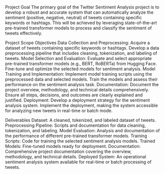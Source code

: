 Project Goal
The primary goal of the Twitter Sentiment Analysis project is to develop a robust and accurate system that can automatically analyze the sentiment (positive, negative, neutral) of tweets containing specific keywords or hashtags. This will be achieved by leveraging state-of-the-art pre-trained transformer models to process and classify the sentiment of tweets effectively.

Project Scope
Objectives
Data Collection and Preprocessing:
Acquire a dataset of tweets containing specific keywords or hashtags.
Develop a data preprocessing pipeline that includes cleaning, tokenization, and labeling of tweets.
Model Selection and Evaluation:
Evaluate and select appropriate pre-trained transformer models (e.g., BERT, RoBERTa) from Hugging Face.
Fine-tune and optimize the selected models for sentiment analysis.
Model Training and Implementation:
Implement model training scripts using the preprocessed data and selected models.
Train the models and assess their performance on the sentiment analysis task.
Documentation:
Document the project overview, methodology, and technical details comprehensively.
Ensure all steps, decisions, and outcomes are clearly explained and justified.
Deployment:
Develop a deployment strategy for the sentiment analysis system.
Implement the deployment, making the system accessible for analyzing new tweets in real-time or batch mode.

Deliverables
Dataset: A cleaned, tokenized, and labeled dataset of tweets.
Preprocessing Pipeline: Scripts and documentation for data cleaning, tokenization, and labeling.
Model Evaluation: Analysis and documentation of the performance of different pre-trained transformer models.
Training Scripts: Code for training the selected sentiment analysis models.
Trained Models: Fine-tuned models ready for deployment.
Documentation: Comprehensive project documentation covering the overview, methodology, and technical details.
Deployed System: An operational sentiment analysis system available for real-time or batch processing of tweets.
